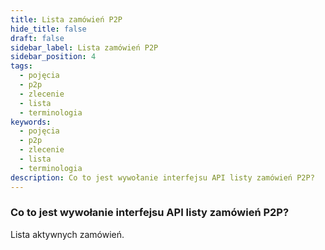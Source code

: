 ```yaml
---
title: Lista zamówień P2P
hide_title: false
draft: false
sidebar_label: Lista zamówień P2P
sidebar_position: 4
tags:
  - pojęcia
  - p2p
  - zlecenie
  - lista
  - terminologia
keywords:
  - pojęcia
  - p2p
  - zlecenie
  - lista
  - terminologia
description: Co to jest wywołanie interfejsu API listy zamówień P2P?
---
```


### Co to jest wywołanie interfejsu API listy zamówień P2P?

Lista aktywnych zamówień.
